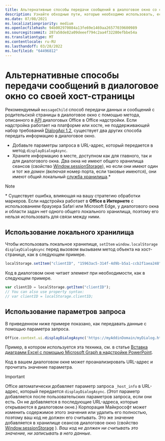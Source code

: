 ```yaml
---
title: Альтернативные способы передачи сообщений в диалоговое окно со своей хост-страницы
description: Узнайте обходные пути, которые необходимо использовать, если метод messageChild не поддерживается.
ms.date: 07/08/2021
ms.localizationpriority: medium
ms.openlocfilehash: 94b002970084a13fe69e1469aa26577039600989
ms.sourcegitcommit: 287a58de82a09deeef794c2aa4f32280efbbe54a
ms.translationtype: MT
ms.contentlocale: ru-RU
ms.lasthandoff: 03/28/2022
ms.locfileid: "64496812"
---
```

# <a name="alternative-ways-of-passing-messages-to-a-dialog-box-from-its-host-page"></a>Альтернативные способы передачи сообщений в диалоговое окно со своей хост-страницы

Рекомендуемый `messageChild` способ передачи данных и сообщений с родительской страницы в диалоговое окно с помощью метода, описанного в [API](dialog-api-in-office-add-ins.md#pass-information-to-the-dialog-box) диалоговых Office в Office надстройки. Если надстройка работает на платформе или хосте, не поддерживающей набор требований [DialogApi 1.2](/javascript/api/requirement-sets/common/dialog-api-requirement-sets), существует два других способа передать информацию в диалоговое окно.

- Добавьте параметры запроса в URL-адрес, который передается в метод `displayDialogAsync`.
- Храните информацию в месте, доступном как для главного, так и для диалогового окна. Два окна не имеют общего хранилища сеансов (свойство [Window.sessionStorage](https://developer.mozilla.org/docs/Web/API/Window/sessionStorage)), но если они имеют один и тот же *домен (включая* номер порта, если таковые имеются), они имеют общий локальный [служба хранилища](https://www.w3schools.com/html/html5_webstorage.asp).\*

> [!NOTE]
> \* Существует ошибка, влияющая на вашу стратегию обработки маркеров. Если надстройка работает в **Office в Интернете** с использованием браузера Safari или Microsoft Edge, у диалогового окна и области задач нет одного общего локального хранилища, поэтому его нельзя использовать для связи между ними.

## <a name="use-local-storage"></a>Использование локального хранилища

Чтобы использовать локальное хранилище, `setItem` `window.localStorage` `displayDialogAsync` перед вызовом вызываем метод объекта на хост-странице, как в следующем примере.

```js
localStorage.setItem("clientID", "15963ac5-314f-4d9b-b5a1-ccb2f1aea248");
```

Код в диалоговом окне читает элемент при необходимости, как в следующем примере.

```js
var clientID = localStorage.getItem("clientID");
// You can also use property syntax:
// var clientID = localStorage.clientID;
```

## <a name="use-query-parameters"></a>Использование параметров запроса

В приведенном ниже примере показано, как передавать данные с помощью параметра запроса.

```js
Office.context.ui.displayDialogAsync('https://myAddinDomain/myDialog.html?clientID=15963ac5-314f-4d9b-b5a1-ccb2f1aea248');
```

Пример, в котором используется эта техника, см. в статье [Вставка диаграмм Excel с помощью Microsoft Graph в надстройке PowerPoint](https://github.com/OfficeDev/PowerPoint-Add-in-Microsoft-Graph-ASPNET-InsertChart).

Код в вашем диалоговом окне может проанализировать URL-адрес и прочитать значение параметра.

> [!IMPORTANT]
> Office автоматически добавляет параметр запроса `_host_info` в URL-адрес, который передается `displayDialogAsync`. (Этот параметр добавляется после пользовательских параметров запроса, если они есть. Он не добавляется в последующие URL-адреса, которые открываются в диалоговом окне.) Корпорация Майкрософт может изменить содержимое этого значения или удалить его полностью, поэтому ваш код не должен его считывать. Это же значение добавляется в хранилище сеансов диалоговое окно (свойство [Window.sessionStorage](https://developer.mozilla.org/docs/Web/API/Window/sessionStorage) ). *Ваш код не должен ни считывать это значение, ни записывать в него данные*.
